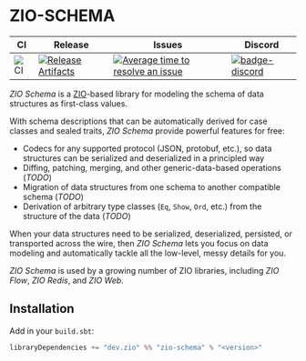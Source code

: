 # ZIO-SCHEMA

| CI | Release | Issues |  Discord |
| --- | --- | --- | --- |
| ![CI][Badge-CI] | [![Release Artifacts][Badge-SonatypeReleases]][Link-SonatypeReleases] | [![Average time to resolve an issue][badge-iim]][link-iim] | [![badge-discord]][link-discord] |

_ZIO Schema_ is a [ZIO](https://zio.dev)-based library for modeling the schema of data structures as first-class values.

With schema descriptions that can be automatically derived for case classes and sealed traits, _ZIO Schema_ provide powerful features for free:

 - Codecs for any supported protocol (JSON, protobuf, etc.), so data structures can be serialized and deserialized in a principled way
 - Diffing, patching, merging, and other generic-data-based operations (_TODO_)
 - Migration of data structures from one schema to another compatible schema (_TODO_)
 - Derivation of arbitrary type classes (`Eq`, `Show`, `Ord`, etc.) from the structure of the data (_TODO_)

When your data structures need to be serialized, deserialized, persisted, or transported across the wire, then _ZIO Schema_ lets you focus on data modeling and automatically tackle all the low-level, messy details for you.

_ZIO Schema_ is used by a growing number of ZIO libraries, including _ZIO Flow_, _ZIO Redis_, and _ZIO Web_.

## Installation

Add in your `build.sbt`:

```scala
libraryDependencies += "dev.zio" %% "zio-schema" % "<version>"
```

[Badge-CI]: https://github.com/zio/zio-schema/workflows/CI/badge.svg
[Badge-SonatypeReleases]: https://img.shields.io/nexus/r/https/oss.sonatype.org/dev.zio/zio-schema_2.12.svg "Sonatype Releases"
[Badge-SonatypeSnapshots]: https://img.shields.io/nexus/s/https/oss.sonatype.org/dev.zio/zio-schema_2.12.svg "Sonatype Snapshots"
[Badge-Discord]: https://img.shields.io/discord/629491597070827530?logo=discord "chat on discord"
[Link-SonatypeReleases]: https://oss.sonatype.org/content/repositories/releases/dev/zio/zio-schema_2.12/ "Sonatype Releases"
[Link-SonatypeSnapshots]: https://oss.sonatype.org/content/repositories/snapshots/dev/zio/zio-schema_2.12/ "Sonatype Snapshots"
[badge-iim]: https://isitmaintained.com/badge/resolution/zio/zio-schema.svg
[link-iim]: https://isitmaintained.com/project/zio/zio-schema
[badge-discord]: https://img.shields.io/discord/630498701860929559?logo=discord "chat ondiscord"
[link-discord]: https://discord.gg/2ccFBr4 "Discord"
